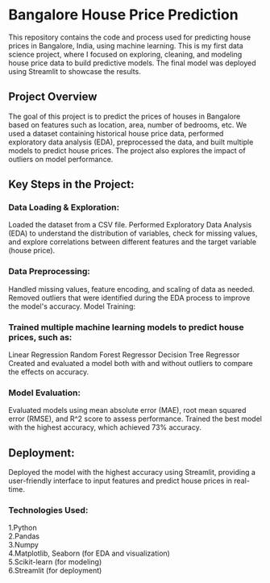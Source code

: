 
# Bangalore House Price Prediction
This repository contains the code and process used for predicting house prices in Bangalore, India, using machine learning. This is my first data science project, where I focused on exploring, cleaning, and modeling house price data to build predictive models. The final model was deployed using Streamlit to showcase the results.

## Project Overview
The goal of this project is to predict the prices of houses in Bangalore based on features such as location, area, number of bedrooms, etc. We used a dataset containing historical house price data, performed exploratory data analysis (EDA), preprocessed the data, and built multiple models to predict house prices. The project also explores the impact of outliers on model performance.

## Key Steps in the Project:
### Data Loading & Exploration:
Loaded the dataset from a CSV file.
Performed Exploratory Data Analysis (EDA) to understand the distribution of variables, check for missing values, and explore correlations between different features and the target variable (house price).
### Data Preprocessing:
Handled missing values, feature encoding, and scaling of data as needed.
Removed outliers that were identified during the EDA process to improve the model's accuracy.
Model Training:

### Trained multiple machine learning models to predict house prices, such as:
Linear Regression
Random Forest Regressor
Decision Tree Regressor
Created and evaluated a model both with and without outliers to compare the effects on accuracy.

### Model Evaluation:
Evaluated models using mean absolute error (MAE), root mean squared error (RMSE), and R^2 score to assess performance.
Trained the best model with the highest accuracy, which achieved 73% accuracy.
## Deployment:
Deployed the model with the highest accuracy using Streamlit, providing a user-friendly interface to input features and predict house prices in real-time.
### Technologies Used:
1.Python<BR>
2.Pandas<BR>
3.Numpy<BR>
4.Matplotlib, Seaborn (for EDA and visualization)<BR>
5.Scikit-learn (for modeling)<BR>
6.Streamlit (for deployment)<BR>
